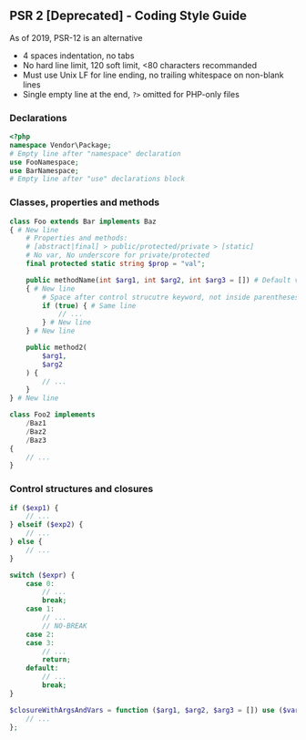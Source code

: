 ## PSR 2 \[Deprecated] - Coding Style Guide

As of 2019, PSR-12 is an alternative

- 4 spaces indentation, no tabs
- No hard line limit, 120 soft limit, <80 characters recommanded
- Must use Unix LF for line ending, no trailing whitespace on non-blank lines
- Single empty line at the end, `?>` omitted for PHP-only files

### Declarations

```php
<?php 
namespace Vendor\Package;
# Empty line after "namespace" declaration
use FooNamespace;
use BarNamespace;
# Empty line after "use" declarations block

```

### Classes, properties and methods

```php
class Foo extends Bar implements Baz
{ # New line
    # Properties and methods:
    # [abstract|final] > public/protected/private > [static]
    # No var, No underscore for private/protected
    final protected static string $prop = "val";

    public methodName(int $arg1, int $arg2, int $arg3 = []) # Default value at the end
    { # New line
        # Space after control strucutre keyword, not inside parentheses
        if (true) { # Same line
            // ...
        } # New line
    } # New line

    public method2(
        $arg1,
        $arg2
    ) {
        // ...
    }
} # New line

class Foo2 implements
    /Baz1
    /Baz2
    /Baz3
{
    // ...
}

```

### Control structures and closures

```php
if ($exp1) {
    // ...
} elseif ($exp2) {
    // ...
} else {
    // ...
}

switch ($expr) {
    case 0:
        // ...
        break;
    case 1:
        // ...
        // NO-BREAK
    case 2:
    case 3:
        // ...
        return;
    default:
        // ...
        break;
}

$closureWithArgsAndVars = function ($arg1, $arg2, $arg3 = []) use ($var1, $var2) {
    // ...
};

```